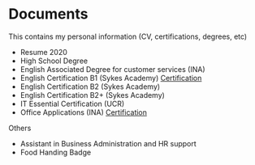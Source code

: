 # Documents

This contains my personal information (CV, certifications, degrees, etc)

- Resume 2020
- High School Degree
- English Associated Degree for customer services (INA)
- English Certification B1 (Sykes Academy) [Certification](certification/ArlynChavarriaJimenezb1.pdf)
- English Certification B2 (Sykes Academy)
- English Certification B2+ (Sykes Academy)
- IT Essential Certification (UCR)
- Office Applications (INA) [Certification](certification/AplicacionesOfimaticas.pdf)

Others
- Assistant in Business Administration and HR support
- Food Handing Badge
